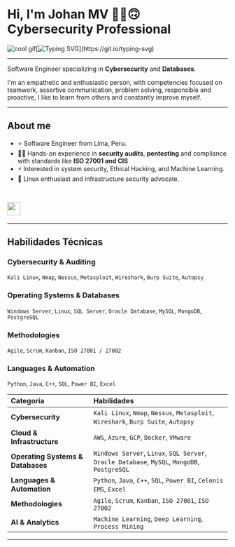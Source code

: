 # Hi, I'm Johan MV ✌🏻🙃 Cybersecurity Professional

![cool gif](https://github.githubassets.com/images/mona-whisper.gif)[![Typing SVG](https://readme-typing-svg.herokuapp.com?font=Fira+Code&pause=1000&width=435&lines=I+like+it+programming+.+.+.)](https://git.io/typing-svg)

---
Software Engineer specializing in **Cybersecurity** and **Databases**.

I'm an empathetic and enthusiastic person, with competencies focused on teamwork, assertive communication, problem solving, responsible and proactive, I like to learn from others and constantly improve myself.  

---

## About me

- ⭐ Software Engineer from Lima, Peru.
- 🧑‍💻 Hands-on experience in **security audits**, **pentesting** and compliance with standards like **ISO 27001 and CIS**
- ⚡ Interested in system security, Ethical Hacking, and Machine Learning.
- 🐧 Linux enthusiast and infrastructure security advocate.
<br>
<p>
<a href="https://www.linkedin.com/in/johan-mv/"><img src="https://img.shields.io/badge/Linkedin-%231572B6.svg?style=for-the-badge&logo=Linkedin&logoColor=white" style="margin-bottom: 4px;" height="30px" target="_blank"></a>
</p>

---
## Habilidades Técnicas

### Cybersecurity & Auditing

`Kali Linux`, `Nmap`, `Nessus`, `Metasploit`, `Wireshark`, `Burp Suite`, `Autopsy`

### Operating Systems & Databases

`Windows Server`, `Linux`, `SQL Server`, `Oracle Database`, `MySQL`, `MongoDB`, `PostgreSQL`

### **Methodologies**

`Agile`, `Scrum`, `Kanban`, `ISO 27001 / 27002`

### **Languages & Automation**

`Python`, `Java`, `C++`, `SQL`, `Power BI`, `Excel`

| **Categoría** | **Habilidades** |
| :--- | :--- |
| **Cybersecurity** | `Kali Linux`, `Nmap`, `Nessus`, `Metasploit`, `Wireshark`, `Burp Suite`, `Autopsy` |
| **Cloud & Infrastructure** | `AWS`, `Azure`, `GCP`, `Docker`, `VMware` |
| **Operating Systems & Databases** | `Windows Server`, `Linux`, `SQL Server`, `Oracle Database`, `MySQL`, `MongoDB`, `PostgreSQL` |
| **Languages & Automation** | `Python`, `Java`, `C++`, `SQL`, `Power BI`, `Celonis EMS`, `Excel` |
| **Methodologies** | `Agile`, `Scrum`, `Kanban`, `ISO 27001`, `ISO 27002` |
| **AI & Analytics** | `Machine Learning`, `Deep Learning`, `Process Mining` |

---

